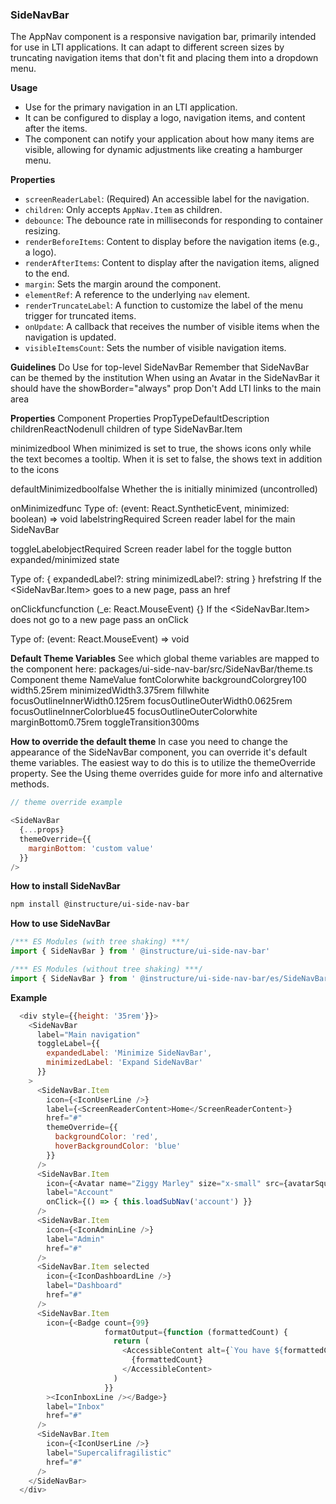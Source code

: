 ### SideNavBar
The AppNav component is a responsive navigation bar, primarily intended for use in LTI applications. It can adapt to different screen sizes by truncating navigation items that don't fit and placing them into a dropdown menu.

**Usage**
- Use for the primary navigation in an LTI application.
- It can be configured to display a logo, navigation items, and content after the items.
- The component can notify your application about how many items are visible, allowing for dynamic adjustments like creating a hamburger menu.

**Properties**
- `screenReaderLabel`: (Required) An accessible label for the navigation.
- `children`: Only accepts `AppNav.Item` as children.
- `debounce`: The debounce rate in milliseconds for responding to container resizing.
- `renderBeforeItems`: Content to display before the navigation items (e.g., a logo).
- `renderAfterItems`: Content to display after the navigation items, aligned to the end.
- `margin`: Sets the margin around the component.
- `elementRef`: A reference to the underlying `nav` element.
- `renderTruncateLabel`: A function to customize the label of the menu trigger for truncated items.
- `onUpdate`: A callback that receives the number of visible items when the navigation is updated.
- `visibleItemsCount`: Sets the number of visible navigation items.

**Guidelines**
Do
Use for top-level SideNavBar
Remember that SideNavBar can be themed by the institution
When using an Avatar in the SideNavBar it should have the showBorder="always" prop
Don't
Add LTI links to the main area

**Properties**
Component Properties
PropTypeDefaultDescription
childrenReactNodenull
children of type SideNavBar.Item

minimizedbool
When minimized is set to true, the <SideNavBar /> shows icons only while the text becomes a tooltip. When it is set to false, the <SideNavBar /> shows text in addition to the icons

defaultMinimizedboolfalse
Whether the <SideNavBar /> is initially minimized (uncontrolled)

onMinimizedfunc
Type of: (event: React.SyntheticEvent, minimized: boolean) => void
labelstringRequired
Screen reader label for the main SideNavBar

toggleLabelobjectRequired
Screen reader label for the toggle button expanded/minimized state

Type of: {
  expandedLabel?: string
  minimizedLabel?: string
}
hrefstring
If the <SideNavBar.Item> goes to a new page, pass an href

onClickfuncfunction (_e: React.MouseEvent) {}
If the <SideNavBar.Item> does not go to a new page pass an onClick

Type of: (event: React.MouseEvent) => void

**Default Theme Variables**
See which global theme variables are mapped to the component here: packages/ui-side-nav-bar/src/SideNavBar/theme.ts
Component theme
NameValue
fontColorwhite
backgroundColorgrey100
width5.25rem
minimizedWidth3.375rem
fillwhite
focusOutlineInnerWidth0.125rem
focusOutlineOuterWidth0.0625rem
focusOutlineInnerColorblue45
focusOutlineOuterColorwhite
marginBottom0.75rem
toggleTransition300ms

**How to override the default theme**
In case you need to change the appearance of the SideNavBar component, you can override it's default theme variables.
The easiest way to do this is to utilize the themeOverride property. See the Using theme overrides guide for more info and alternative methods.

```javascript
// theme override example

<SideNavBar
  {...props}
  themeOverride={{
    marginBottom: 'custom value'
  }}
/>
```

**How to install SideNavBar**
```bash
npm install @instructure/ui-side-nav-bar
```

**How to use SideNavBar**
```javascript
/*** ES Modules (with tree shaking) ***/
import { SideNavBar } from ' @instructure/ui-side-nav-bar'

/*** ES Modules (without tree shaking) ***/
import { SideNavBar } from ' @instructure/ui-side-nav-bar/es/SideNavBar/index'
```

**Example**
```javascript
  <div style={{height: '35rem'}}>
    <SideNavBar
      label="Main navigation"
      toggleLabel={{
        expandedLabel: 'Minimize SideNavBar',
        minimizedLabel: 'Expand SideNavBar'
      }}
    >
      <SideNavBar.Item
        icon={<IconUserLine />}
        label={<ScreenReaderContent>Home</ScreenReaderContent>}
        href="#"
        themeOverride={{
          backgroundColor: 'red',
          hoverBackgroundColor: 'blue'
        }}
      />
      <SideNavBar.Item
        icon={<Avatar name="Ziggy Marley" size="x-small" src={avatarSquare} showBorder="always"/>}
        label="Account"
        onClick={() => { this.loadSubNav('account') }}
      />
      <SideNavBar.Item
        icon={<IconAdminLine />}
        label="Admin"
        href="#"
      />
      <SideNavBar.Item selected
        icon={<IconDashboardLine />}
        label="Dashboard"
        href="#"
      />
      <SideNavBar.Item
        icon={<Badge count={99}
                     formatOutput={function (formattedCount) {
                       return (
                         <AccessibleContent alt={`You have ${formattedCount} unread messages.`}>
                           {formattedCount}
                         </AccessibleContent>
                       )
                     }}
        ><IconInboxLine /></Badge>}
        label="Inbox"
        href="#"
      />
      <SideNavBar.Item
        icon={<IconUserLine />}
        label="Supercalifragilistic"
        href="#"
      />
    </SideNavBar>
  </div>
```